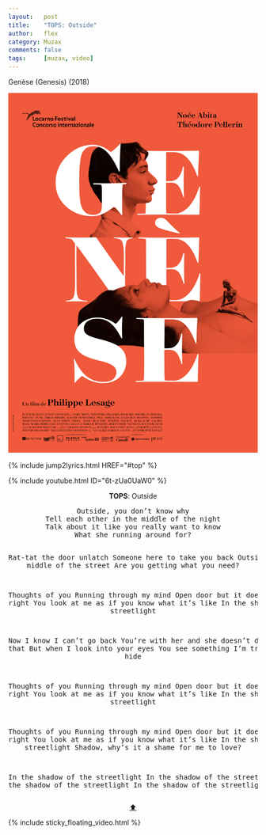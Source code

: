 ```yaml
---
layout:   post
title:    "TOPS: Outside"
author:   flex
category: Muzax
comments: false
tags:     [muzax, video]
---
```


Genèse (Genesis) (2018)

<img class="shadow" style="" src="images/movies/Genesis.jpg">

<br>

{% include jump2lyrics.html HREF="#top" %}

{% include youtube.html ID="6t-zUa0UaW0" %}

<!-- break -->

<a id="top"></a>
<div id="lyrics"><div class="lyricsheader" style=""><p><center><b>TOPS</b>: Outside</center></p></div>
<center><pre>
Outside, you don’t know why
Tell each other in the middle of the night
Talk about it like you really want to know
What she running around for?

Rat-tat the door unlatch
Someone here to take you back
Outside in the middle of the street
Are you getting what you need?

Thoughts of you
Running through my mind
Open door but it doesn’t feel right
You look at me as if you know what it’s like
In the shadows of the streetlight

Now I know
I can’t go back
You’re with her and she doesn’t deserve that
But when I look into your eyes
You see something I’m trying to hide

Thoughts of you
Running through my mind
Open door but it doesn’t feel right
You look at me as if you know what it’s like
In the shadow of the streetlight

Thoughts of you
Running through my mind
Open door but it doesn’t feel right
You look at me as if you know what it’s like
In the shadow of the streetlight
Shadow, why’s it a shame for me to love?

In the shadow of the streetlight
In the shadow of the streetlight
In the shadow of the streetlight
In the shadow of the streetlight
</pre>
<a href="#top">⬆</a></center></div>

<div class="sticky_floating_video"></div>
{% include sticky_floating_video.html %}